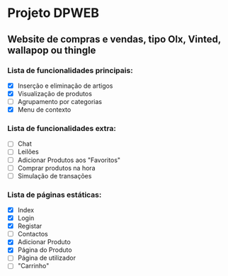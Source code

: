 # Projeto DPWEB
## Website de compras e vendas, tipo Olx, Vinted, wallapop ou thingle
### Lista de funcionalidades principais:
- [x] Inserção e eliminação de artigos
- [X] Visualização de produtos
- [ ] Agrupamento por categorias
- [x] Menu de contexto
### Lista de funcionalidades extra:
- [ ] Chat
- [ ] Leilões
- [ ] Adicionar Produtos aos "Favoritos"
- [ ] Comprar produtos na hora
- [ ] Simulação de transações
### Lista de páginas estáticas:
- [x] Index
- [x] Login
- [x] Registar
- [ ] Contactos
- [x] Adicionar Produto
- [x] Página do Produto
- [ ] Página de utilizador
- [ ] "Carrinho"
